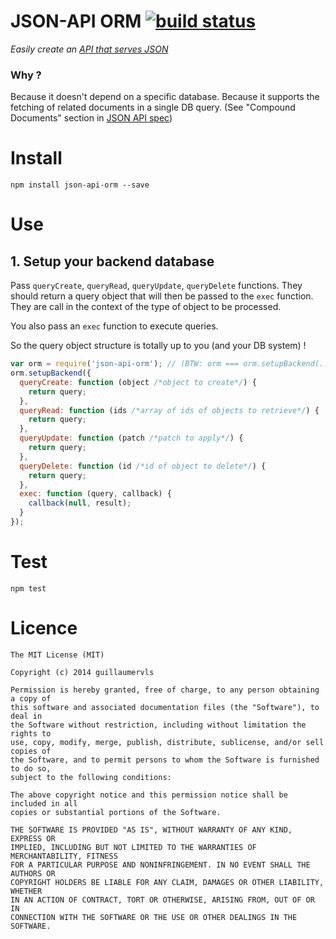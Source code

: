 JSON-API ORM [![build status](https://secure.travis-ci.org/guillaumervls/json-api-orm.png)](http://travis-ci.org/guillaumervls/json-api-orm)
============

*Easily create an [API that serves JSON](http://jsonapi.org/format)*

### Why ?
Because it doesn't depend on a specific database.
Because it supports the fetching of related documents in a single DB query.
(See "Compound Documents" section in [JSON API spec](http://jsonapi.org/format))

# Install
`npm install json-api-orm --save`

# Use

## 1. Setup your backend database

Pass `queryCreate`, `queryRead`, `queryUpdate`, `queryDelete` functions.
They should return a query object that will then be passed to the `exec` function. They are call in the context of the type of object to be processed.

You also pass an `exec` function to execute queries.

So the query object structure is totally up to you (and your DB system) !

```javascript
var orm = require('json-api-orm'); // (BTW: orm === orm.setupBackend(...) is true)
orm.setupBackend({
  queryCreate: function (object /*object to create*/) {
    return query;
  },
  queryRead: function (ids /*array of ids of objects to retrieve*/) {
    return query;
  },
  queryUpdate: function (patch /*patch to apply*/) {
    return query;
  },
  queryDelete: function (id /*id of object to delete*/) {
    return query;
  },
  exec: function (query, callback) {
    callback(null, result);
  }
});
```

# Test
`npm test`

# Licence

```
The MIT License (MIT)

Copyright (c) 2014 guillaumervls

Permission is hereby granted, free of charge, to any person obtaining a copy of
this software and associated documentation files (the "Software"), to deal in
the Software without restriction, including without limitation the rights to
use, copy, modify, merge, publish, distribute, sublicense, and/or sell copies of
the Software, and to permit persons to whom the Software is furnished to do so,
subject to the following conditions:

The above copyright notice and this permission notice shall be included in all
copies or substantial portions of the Software.

THE SOFTWARE IS PROVIDED "AS IS", WITHOUT WARRANTY OF ANY KIND, EXPRESS OR
IMPLIED, INCLUDING BUT NOT LIMITED TO THE WARRANTIES OF MERCHANTABILITY, FITNESS
FOR A PARTICULAR PURPOSE AND NONINFRINGEMENT. IN NO EVENT SHALL THE AUTHORS OR
COPYRIGHT HOLDERS BE LIABLE FOR ANY CLAIM, DAMAGES OR OTHER LIABILITY, WHETHER
IN AN ACTION OF CONTRACT, TORT OR OTHERWISE, ARISING FROM, OUT OF OR IN
CONNECTION WITH THE SOFTWARE OR THE USE OR OTHER DEALINGS IN THE SOFTWARE.

```